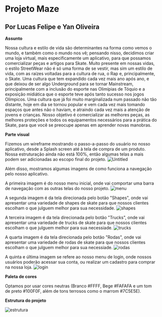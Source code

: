 # Projeto Maze

## Por Lucas Felipe e Yan Oliveira

**Assunto**

Nossa cultura e estilo de vida são determinantes na forma como vemos o mundo, e também como o mundo nos vê; pensando nisso, decidimos criar uma loja virtual, mais especificamente um aplicativo, para que possamos comercializar peças e artigos para Skate. 
Muito presente em nossas vidas, o estilo StreetWear não é só uma forma de se vestir, mas sim um estilo de vida, com as raízes voltadas para a cultura de rua, o Rap e, principalmente, o Skate. 
Uma cultura que tem expandido cada vez mais ano após ano, e que deixou de ser algo Underground para se tornar Mainstream, principalmente com a inclusão do esporte nas Olimípias de Tóquio e a exposição midiática que o esporte teve após tanto sucesso nos jogos Olímpicos.
Uma cultura que já foi muito marginalizada num passado não tão distante, hoje em dia se tornou popular e vem cada vez mais tomando espaços que antes não o haviam, e atraindo cada vez mais a atenção de jovens e crianças.
Nosso objetivo é comercializar as melhores peças, as melhores proteções e todos os equipamentos necessários para a prática do Skate, para que você se preocupe apenas em aprender novas manobras.


**Parte visual**

Fizemos um wireframe mostrando o passo-a-passo do usuário no nosso aplicativo, desde a Splash screen até à tela de compra de um produto. Nossa estruturação ainda não está 100%, então algumas telas a mais podem ser adicionadas ao escopo final do projeto.
![Untitled](https://user-images.githubusercontent.com/87493055/158914321-97db257b-6b1b-4184-a6c2-d7f955c743ae.png)

Além disso, mostramos algumas imagens de como funciona a navegação pelo nosso aplicativo.

A primeira imagem é do nosso menu inicial, onde vai comportar uma barra de navegação com as outras telas do nosso projeto.
![menu](https://user-images.githubusercontent.com/87493055/160502409-1e5321d5-0dc0-48b4-a19d-dabb0245ab49.png)

A segunda imagem é da tela direcionada pelo botão "Shapes", onde vai apresentar uma variedade de shapes de skate para que nossos clientes escolham o que julguem melhor para sua necessidade.
![shapes](https://user-images.githubusercontent.com/87493055/160502471-856ba94c-fadb-41a9-ad8b-471fc3dd5998.png)

A terceira imagem é da tela direcionada pelo botão "Trucks", onde vai apresentar uma variedade de trucks de skate para que nossos clientes escolham o que julguem melhor para sua necessiade.
![trucks](https://user-images.githubusercontent.com/87493055/160502578-82e95ec3-88c3-410c-bdf8-c43eefebc2e9.png)

A quarta imagem é da tela direcionada pelo botão "Rodas", onde vai apresentar uma variedade de rodas de skate para que nossos clientes escolham o que julguem melhor para sua necessiade.
![rodas](https://user-images.githubusercontent.com/87493055/160502690-20936d53-ae51-44c6-aafa-8f3c23ea422c.png)

A quinta e última imagem se refere ao nosso menu de login, onde nossos usuários poderão acessar sua conta, ou realizar um cadastro para comprar na nossa loja.
![login](https://user-images.githubusercontent.com/87493055/160502767-210244b3-f047-4ae0-b725-2aeb54d81945.png)


**Paleta de cores**

Optamos por usar cores neutras (Branco #FFFF, Bege #FAFAFA e um tom de preto #100F0F, além de tons terrosos como o marrom #7C5E5E).


**Estrutura do projeto**

![estrutura](https://user-images.githubusercontent.com/87493055/158915608-ac75faca-2cea-4ef3-8707-17e9e56350e9.png)
